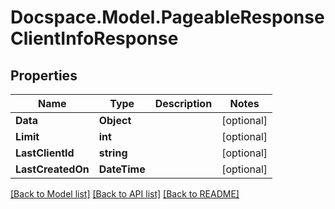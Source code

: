 # Docspace.Model.PageableResponseClientInfoResponse

## Properties

Name | Type | Description | Notes
------------ | ------------- | ------------- | -------------
**Data** | **Object** |  | [optional] 
**Limit** | **int** |  | [optional] 
**LastClientId** | **string** |  | [optional] 
**LastCreatedOn** | **DateTime** |  | [optional] 

[[Back to Model list]](../README.md#documentation-for-models) [[Back to API list]](../README.md#documentation-for-api-endpoints) [[Back to README]](../README.md)


